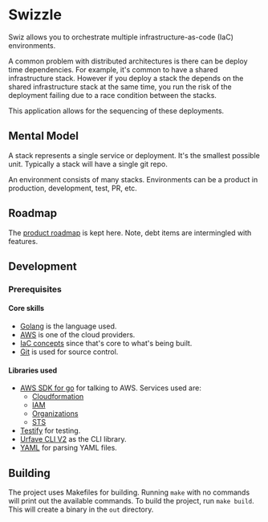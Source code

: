 # Swizzle

Swiz allows you to orchestrate multiple infrastructure-as-code (IaC) environments. 

A common problem with distributed architectures is there can be deploy time dependencies. For example, it's common to 
have a shared infrastructure stack. However if you deploy a stack the depends on the shared infrastructure stack at the 
same time, you run the risk of the deployment failing due to a race condition between the stacks.

This application allows for the sequencing of these deployments.

## Mental Model

A stack represents a single service or deployment. It's the smallest possible unit. Typically a stack will have a single
git repo.

An environment consists of many stacks. Environments can be a product in production, development, test, PR, etc.

## Roadmap

The [product roadmap](https://github.com/orgs/swizzleio/projects/1) is kept here. Note, debt items are intermingled with
features.

## Development

### Prerequisites

#### Core skills
* [Golang](https://golang.org/doc/) is the language used.
* [AWS](https://docs.aws.amazon.com/index.html) is one of the cloud providers.
* [IaC concepts](https://en.wikipedia.org/wiki/Infrastructure_as_code) since that's core to what's being built.
* [Git](https://git-scm.com/book/en/v2) is used for source control.

#### Libraries used
* [AWS SDK for go](https://aws.github.io/aws-sdk-go-v2/docs/) for talking to AWS. Services used are:
  * [Cloudformation](https://pkg.go.dev/github.com/aws/aws-sdk-go-v2/service/cloudformation)
  * [IAM](https://pkg.go.dev/github.com/aws/aws-sdk-go-v2/service/iam)
  * [Organizations](https://pkg.go.dev/github.com/aws/aws-sdk-go-v2/service/organizations)
  * [STS](https://pkg.go.dev/github.com/aws/aws-sdk-go-v2/service/sts)
* [Testify](https://pkg.go.dev/github.com/stretchr/testify) for testing.
* [Urfave CLI V2](https://cli.urfave.org/v2/getting-started/) as the CLI library.
* [YAML](https://pkg.go.dev/gopkg.in/yaml.v3) for parsing YAML files.

## Building

The project uses Makefiles for building. Running `make` with no commands will print out the available commands. To build
the project, run `make build`. This will create a binary in the `out` directory.
